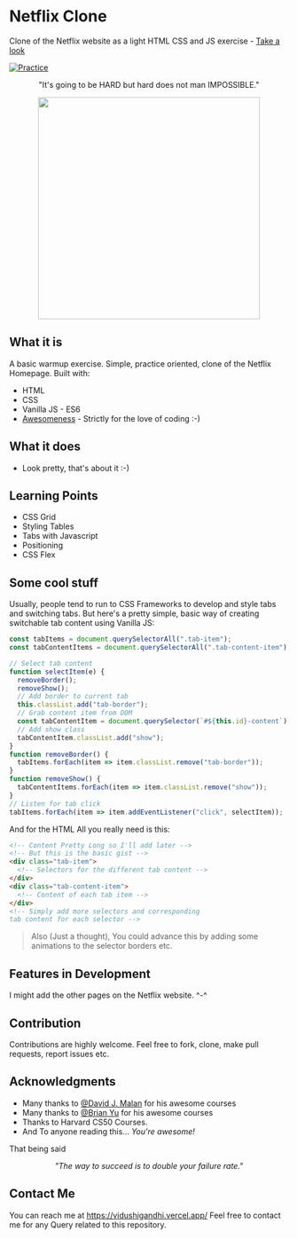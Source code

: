 # Netflix Clone

Clone of the Netflix website as a light HTML CSS and JS exercise - [Take a look](https://netflix-clone-56easfcm6-vgandhi27.vercel.app/)

[![Practice](https://img.shields.io/badge/Practice-HTML/CSS/JS-orange.svg)](https://netflix-clone-56easfcm6-vgandhi27.vercel.app/)

<p align="center">"It's going to be HARD but hard does not man IMPOSSIBLE."</p>

<div align="center" style="text-align:center; margin:auto;">
<img align="center" src="https://media2.themorningcontext.com/media/posts_images/thibault-penin-AWOl7qqsffM-unsplash-1.jpg" width="400"/>
</div>

## What it is

A basic warmup exercise. Simple, practice oriented, clone of the Netflix Homepage. Built with:

- HTML
- CSS
- Vanilla JS - ES6
- [Awesomeness](https://www.wikihow.com/Love-Programming) - Strictly for the love of coding :-)

## What it does

- Look pretty, that's about it :-)

## Learning Points

- CSS Grid
- Styling Tables
- Tabs with Javascript
- Positioning
- CSS Flex

## Some cool stuff

Usually, people tend to run to CSS Frameworks to develop and style tabs and switching tabs. But here's a pretty simple, basic way of creating switchable tab content using Vanilla JS:

```javascript
const tabItems = document.querySelectorAll(".tab-item");
const tabContentItems = document.querySelectorAll(".tab-content-item");

// Select tab content
function selectItem(e) {
  removeBorder();
  removeShow();
  // Add border to current tab
  this.classList.add("tab-border");
  // Grab content item from DOM
  const tabContentItem = document.querySelector(`#${this.id}-content`);
  // Add show class
  tabContentItem.classList.add("show");
}
function removeBorder() {
  tabItems.forEach(item => item.classList.remove("tab-border"));
}
function removeShow() {
  tabContentItems.forEach(item => item.classList.remove("show"));
}
// Listen for tab click
tabItems.forEach(item => item.addEventListener("click", selectItem));
```

And for the HTML All you really need is this:

```html
<!-- Content Pretty Long so I'll add later -->
<!-- But this is the basic gist -->
<div class="tab-item">
  <!-- Selectors for the different tab content -->
</div>
<div class="tab-content-item">
  <!-- Content of each tab item -->
</div>
<!-- Simply add more selectors and corresponding 
tab content for each selector -->
```

> Also (Just a thought), You could advance this by adding some animations to the selector borders etc.

## Features in Development

I might add the other pages on the Netflix website. ^-^

## Contribution

Contributions are highly welcome. Feel free to fork, clone, make pull requests, report issues etc.

## Acknowledgments
- Many thanks to [@David J. Malan](https://github.com/dmalan) for his awesome courses 
- Many thanks to [@Brian Yu](https://github.com/brianyu28) for his awesome courses
- Thanks to Harvard CS50 Courses.
- And To anyone reading this... _You're awesome!_

That being said
_<p align="center">"The way to succeed is to double your failure rate."</p>_

## Contact Me

You can reach me at https://vidushigandhi.vercel.app/
Feel free to contact me for any Query related to this repository.

